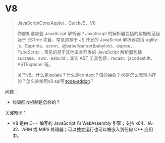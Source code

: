 # V8

> JavaScriptCore(Apple)、QuickJS、V8
>
> 你都知道哪些 JavaScript 解析器？JavaScript 的解析器包括的实施规范起始于 ESTree 项目，常见的基于 JS 开发的 JavaScript 解析器包括 uglify-js、Esprima、acorn、@babel/parser(babylon)、espree、TypeScript；常见的基于其他语言开发的 JavaScript 解析器包括 sucrase、swc、esbuild；其它 AST 工具包括：recast、jscodeshift、ASTExplorer 等。
>
> 关于v8。什么是isolate？什么是context？值的抽象？v8是怎么管理内存的？怎么直接用v8 api写[node-addon](https://www.zhihu.com/search?q=node-addon&search_source=Entity&hybrid_search_source=Entity&hybrid_search_extra={"sourceType"%3A"answer"%2C"sourceId"%3A1870290555})？

问题：

* 垃圾回收机制是怎样的？

关键知识：

* V8 是由 C++ 编写的  JavaScript 和 WebAssembly 引擎；支持 x64、IA-32、ARM 或 MIPS 处理器；可以独立运行也可以被嵌入到任何 C++ 应用中。

